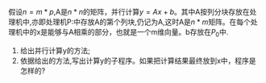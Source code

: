 假设$n=m * p,$A是$n *n$的矩阵，并行计算$y=Ax+b$。其中A按列分块存放在处理机中,亦即处理机P:中存放A的第个列块,仍记为A,这时A是$n * m$矩阵。在每个处理机中的x是能够与A相乘的部分，也就是一个m维向量。b存放在$P_0$中.

1. 给出并行计算y的方法;
2. 依据给出的方法,写出计算y的子程序。如果把计算结果最终放到x中，程序是怎样的?